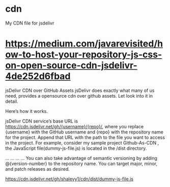 # cdn
My CDN file for jsdelivr

# https://medium.com/javarevisited/how-to-host-your-repository-js-css-on-open-source-cdn-jsdelivr-4de252d6fbad

jsDelivr CDN over GitHub Assets
jsDelivr does exactly what many of us need, provides a opensource cdn over github assets. Let look into it in detail.

Here’s how it works.

jsDelivr CDN service’s base URL is https://cdn.jsdelivr.net/gh/{username}/{repo}/, where you replace {username} with the GitHub username and {repo} with the repository name for the project.
Append that URL with the path to the file you want to access in the project. For example, consider my sample project Github-As-CDN , the JavaScript file(dummy-js-file.js) is located in the /dist directory.
<html>
...
...
<script src="https://cdn.jsdelivr.net/gh/root0109/github-cdn/dist/dummy-js-file.js"></script>
...
...
</html>
You can also take advantage of semantic versioning by adding @{version-number} to the repository name. You can target major, minor, and patch releases as desired.

https://cdn.jsdelivr.net/gh/shalevy1/cdn/dist/dummy-js-file.js

